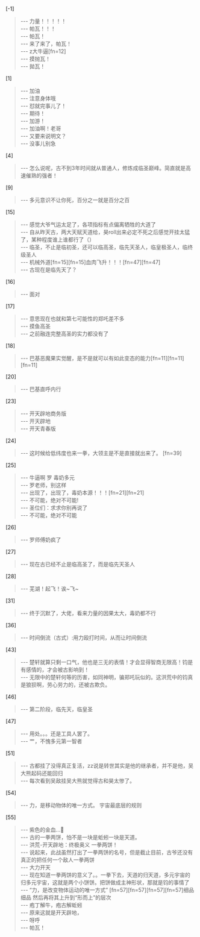 
[-1] 
>--- 力量！！！！！<br>
>--- 帕瓦！！！<br>
>--- 帕瓦！<br>
>--- 来了来了，帕瓦！<br>
>--- z大牛逼[fn=12]<br>
>--- 摸抛瓦！<br>
>--- 拋瓦！<br>

[1] 
>--- 加油<br>
>--- 注意身体哦<br>
>--- 怼就完事儿了！<br>
>--- 期待！<br>
>--- 加游！<br>
>--- 加油啊！老哥<br>
>--- 又要来说明文？<br>
>--- 没事儿别急<br>

[4] 
>--- 怎么说呢，古不到3年时间就从普通人，修炼成临圣巅峰。简直就是高速催熟的强者！<br>

[9] 
>--- 多元意识不让你死，百分之一就是百分之百<br>

[15] 
>--- 感觉大爷气运太足了，各项指标有点偏离牺牲的大道了<br>
>--- 自从昨天古，两大天赋天道给，昊roll出来必定不死之后感觉开挂太猛了，某种程度谁上谁都行了（）<br>
>--- 临圣，不止是临初圣，还可以临高圣，临先天圣人，临皇极圣人，临终级圣人<br>
>--- 机械外道[fn=15][fn=15]血肉飞升！！！[fn=47][fn=47]<br>
>--- 古现在是临先天了？<br>

[16] 
>--- 面对<br>

[17] 
>--- 意思现在也就和第七可能性的郑吒差不多<br>
>--- 摸鱼高圣<br>
>--- 之前融连完整高圣的实力都没有了<br>

[18] 
>--- 巴基恶魔果实觉醒，是不是就可以有如此变态的能力[fn=11][fn=11][fn=11]<br>

[20] 
>--- 巴基直呼内行<br>

[23] 
>--- 开天辟地商务版<br>
>--- 开天辟地<br>
>--- 开天青春版<br>

[24] 
>--- 这时候给低纬度也来一拳，大领主是不是直接就出来了。 [fn=39]<br>

[25] 
>--- 牛逼啊 罗 毒奶多元<br>
>--- 罗老师，别这样<br>
>--- 出现了，出现了，毒奶本源！！！[fn=21][fn=21]<br>
>--- 不可能，绝对不可能!<br>
>--- 圣位们：求求你别再说了<br>
>--- 不可能，绝对不可能<br>

[26] 
>--- 罗师傅奶疯了<br>

[27] 
>--- 现在古已经不止是临高圣了，而是临先天圣人<br>

[28] 
>--- 芜湖！起飞！诶~飞~<br>

[31] 
>--- 终于沉默了，大佬，看来力量的因果太大，毒奶都不行<br>

[36] 
>--- 时间倒流（古式）:用力殴打时间，从而让时间倒流<br>

[43] 
>--- 楚轩就算只剩一口气，他也是三无的表情！才会显得智商无限高！钧是有感情的，才会被古影响到！<br>
>--- 无限中的楚轩何等的历害，如同神明，骗郑吒玩似的。这洪荒中的钧真是狼狈啊，劳心劳力的，还被古欺负。<br>

[46] 
>--- 第二阶段，临先天，临皇圣<br>

[47] 
>--- 用处。。。还是工具人罢了。<br>
>--- 艹，不愧多元第一智者<br>

[51] 
>--- 古都挂了没得真正复活，zz说是转世其实是他的继承者，并不是他，吴大熊起码还能回归<br>
>--- 每次看到吴敌挂吴大熊就觉得古和昊太惨了。<br>

[54] 
>--- 力，是移动物体的唯一方式。     宇宙最底层的规则<br>

[55] 
>--- 紫色的金血…🤔<br>
>--- 古的一拳两饼，怕不是一块是蚯蚓一块是天道。<br>
>--- 洪荒-开天辟地：终极奥义 一拳两饼！<br>
>--- 说起来，此战虽然打出了一拳两饼的名号，但是截止目前，古爷还没有真正的把任何一个敌人一拳两饼<br>
>--- 大力开天<br>
>--- 现在知道一拳两饼的意义了。。一拳下去，天道的归天道，多元宇宙的归多元宇宙，这就是两个小饼饼。把饼做成主神形状，那就是钧的事情了<br>
>--- “力，是改变物体运动的唯一方式”    [fn=57][fn=57][fn=57][fn=57]细品细品   然后再将其上升到“形而上”的层次<br>
>--- 疱丁解牛，疱古解蚯蚓<br>
>--- 原来这就是开天辟地，<br>
>--- 呀呼<br>
>--- 帕瓦！<br>
